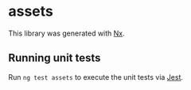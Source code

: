 # assets

This library was generated with [Nx](https://nx.dev).

## Running unit tests

Run `ng test assets` to execute the unit tests via [Jest](https://jestjs.io).
